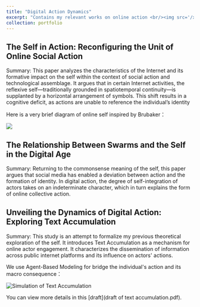 ```yaml
---
title: "Digital Action Dynamics"
excerpt: "Contains my relevant works on online action <br/><img src='/xizhu/images/textACCUabstract.jpg'>"
collection: portfolio
---
```


## The Self in Action: Reconfiguring the Unit of Online Social Action

Summary: This paper analyzes the characteristics of the Internet and its formative impact on the self within the context of social action and technological assemblage. It argues that in certain Internet activities, the reflexive self—traditionally grounded in spatiotemporal continuity—is supplanted by a horizontal arrangement of symbols. This shift results in a cognitive deficit, as actions are unable to reference the individual’s identity

Here is a very brief diagram of online self inspired by Brubaker：

<img src="/xizhu/images/self1.jpg">


## The Relationship Between Swarms and the Self in the Digital Age

Summary: Returning to the commonsense meaning of the self, this paper argues that social media has enabled a deviation between action and the formation of identity. In digital action, the degree of self-integration of actors takes on an indeterminate character, which in turn explains the form of online collective action.


## Unveiling the Dynamics of Digital Action: Exploring Text Accumulation

Summary: This study is an attempt to formalize my previous theoretical exploration of the self. It introduces Text Accumulation as a mechanism for online actor engagement. It characterizes the dissemination of information across public internet platforms and its influence on actors' actions.

We use Agent-Based Modeling for bridge the individual's action and its macro consequence：

<img src="/xizhu/images/textsimulation.jpg" alt="Simulation of Text Accumulation">

You can view more details in this [draft](draft of text accumulation.pdf).
